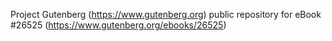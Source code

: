 Project Gutenberg (https://www.gutenberg.org) public repository for eBook #26525 (https://www.gutenberg.org/ebooks/26525)
